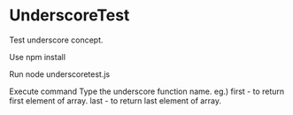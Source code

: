 # UnderscoreTest
Test underscore concept.

Use
  npm install

Run
  node underscoretest.js

Execute command
  Type the underscore function name.
    eg.) first - to return first element of array.
         last  - to return last element of array.
